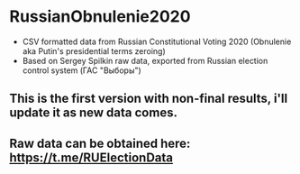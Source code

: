 # RussianObnulenie2020
- CSV formatted data from Russian Constitutional Voting 2020 (Obnulenie aka Putin's presidential terms zeroing)
- Based on Sergey Spilkin raw data, exported from Russian election control system (ГАС "Выборы")

## This is the first version with non-final results, i'll update it as new data comes.
## Raw data can be obtained here: https://t.me/RUElectionData
